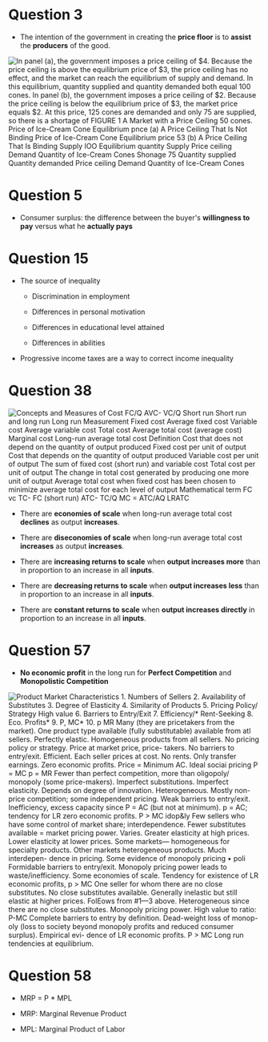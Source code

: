 # Question 3

  -  The intention of the government in creating the **price floor** is
     to **assist** the **producers** of the good.

  ![In panel (a), the government imposes a price ceiling of $4. Because
  the price ceiling is above the equilibrium price of $3, the price
  ceiling has no effect, and the market can reach the equilibrium of
  supply and demand. In this equilibrium, quantity supplied and quantity
  demanded both equal 100 cones. In panel (b), the government imposes a
  price ceiling of $2. Because the price ceiling is below the
  equilibrium price of $3, the market price equals $2. At this price,
  125 cones are demanded and only 75 are supplied, so there is a
  shortage of FIGURE 1 A Market with a Price Ceiling 50 cones. Price of
  Ice-Cream Cone Equilibrium pnce (a) A Price Ceiling That Is Not
  Binding Price of Ice-Cream Cone Equilibrium price 53 (b) A Price
  Ceiling That Is Binding Supply IOO Equilibrium quantity Supply Price
  ceiling Demand Quantity of Ice-Cream Cones Shonage 75 Quantity
  supplied Quantity demanded Price ceiling Demand Quantity of Ice-Cream
  Cones ](./media/image49.png)

# Question 5

  -  Consumer surplus: the difference between the buyer's **willingness
     to pay** versus what he **actually pays**

# Question 15

  -  The source of inequality
    
      -  Discrimination in employment
    
      -  Differences in personal motivation
    
      -  Differences in educational level attained
    
      -  Differences in abilities

  -  Progressive income taxes are a way to correct income inequality

# Question 38

  ![Concepts and Measures of Cost FC/Q AVC- VC/Q Short run Short run and
  long run Long run Measurement Fixed cost Average fixed cost Variable
  cost Average variable cost Total cost Average total cost (average
  cost) Marginal cost Long-run average total cost Definition Cost that
  does not depend on the quantity of output produced Fixed cost per unit
  of output Cost that depends on the quantity of output produced
  Variable cost per unit of output The sum of fixed cost (short run) and
  variable cost Total cost per unit of output The change in total cost
  generated by producing one more unit of output Average total cost when
  fixed cost has been chosen to minimize average total cost for each
  level of output Mathematical term FC vc TC- FC (short run) ATC- TC/Q
  MC = ATC/AQ LRATC ](./media/image194.png)

  -  There are **economies of scale** when long-run average total cost
     **declines** as output **increases**.

  -  There are **diseconomies of scale** when long-run average total
     cost **increases** as output **increases**.

  -  There are **increasing returns to scale** when **output increases
     more** than in proportion to an increase in all **inputs**.

  -  There are **decreasing returns to scale** when **output increases
     less** than in proportion to an increase in all **inputs**.

  -  There are **constant returns to** **scale** when **output
     increases directly** in proportion to an increase in all
     **inputs**.

# Question 57

  -  **No economic profit** in the long run for **Perfect Competition**
     and **Monopolistic Competition**

  ![Product Market Characteristics 1. Numbers of Sellers 2. Availability
  of Substitutes 3. Degree of Elasticity 4. Similarity of Products 5.
  Pricing Policy/ Strategy High value 6. Barriers to Entry/Exit 7.
  Efficiency/\* Rent-Seeking 8. Eco. Profits\* 9. P, MC\* 10. p MR Many
  (they are pricetakers from the market). One product type available
  (fully substitutable) available from atl sellers. Perfectly elastic.
  Homogeneous products from all sellers. No pricing policy or strategy.
  Price at market price, price- takers. No barriers to entry/exit.
  Efficient. Each seller prices at cost. No rents. Only transfer
  earnings. Zero economic profits. Price = Minimum AC. Ideal sociai
  pricing P = MC p = MR Fewer than perfect competition, more than
  oligopoly/ monopoly (some price-makers). Imperfect substitutions.
  Imperfect elasticity. Depends on degree of innovation. Heterogeneous.
  Mostly non-price competition; some independent pricing. Weak barriers
  to entry/exit. Inefficiency, excess capacity since P = AC (but not at
  minimum). p = AC; tendency for LR zero economic profits. P \> MC
  idop\&ly Few sellers who have some control of market share;
  interdependence. Fewer substitutes available = market pricing power.
  Varies. Greater elasticity at high prices. Lower elasticity at lower
  prices. Some markets— homogeneous for specialty products. Other
  markets heterogeneous products. Much interdepen- dence in pricing.
  Some evidence of monopoly pricing • poli Formidable barriers to
  entry/exit. Monopoly pricing power leads to waste/inefficiency. Some
  economies of scale. Tendency for existence of LR economic profits, p
  \> MC One seller for whom there are no close substitutes. No close
  substitutes available. Generally inelastic but still elastic at higher
  prices. FolEows from \#1—3 above. Heterogeneous since there are no
  close substitutes. Monopoly pricing power. High value to ratio: P-MC
  Complete barriers to entry by definition. Dead-weight loss of monop-
  oly (loss to society beyond monopoly profits and reduced consumer
  surplus). Empirical evi- dence of LR economic profits. P \> MC Long
  run tendencies at equilibrium. ](./media/image195.png)

# Question 58

  -  MRP = P \* MPL

  -  MRP: Marginal Revenue Product

  -  MPL: Marginal Product of Labor
